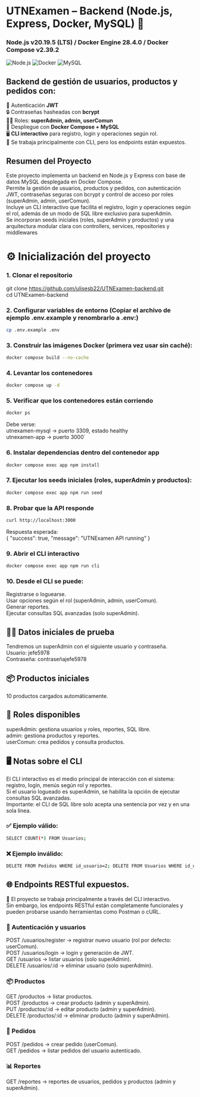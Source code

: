 # UTNExamen – Backend (Node.js, Express, Docker, MySQL) 🚀
### Node.js v20.19.5 (LTS) / Docker Engine 28.4.0 / Docker Compose v2.39.2
![Node.js](https://img.shields.io/badge/Node.js-v20-green)
![Docker](https://img.shields.io/badge/Docker-Engine-blue)
![MySQL](https://img.shields.io/badge/MySQL-8.0-orange)

## Backend de gestión de **usuarios, productos y pedidos** con:  
🔑 Autenticación **JWT**  
🔒 Contraseñas hasheadas con **bcrypt**  
🧑‍💻 Roles: **superAdmin, admin, userComun**   
🐳 Despliegue con **Docker Compose + MySQL**   
🖥️ **CLI interactivo**  para registro, login y operaciones según rol.   
📌 Se trabaja principalmente con CLI, pero los endpoints están expuestos.   

## Resumen del Proyecto
Este proyecto implementa un backend en Node.js y Express con base de datos MySQL desplegada en Docker Compose.  
Permite la gestión de usuarios, productos y pedidos, con autenticación JWT, contraseñas seguras con bcrypt y control de acceso por roles (superAdmin, admin, userComun).  
Incluye un CLI interactivo que facilita el registro, login y operaciones según el rol, además de un modo de SQL libre exclusivo para superAdmin.  
Se incorporan seeds iniciales (roles, superAdmin y productos) y una arquitectura modular clara con controllers, services, repositories y middlewares  

# ⚙️ Inicialización del proyecto
### 1. Clonar el repositorio
git clone https://github.com/ulisesb22/UTNExamen-backend.git   
cd UTNExamen-backend  

### 2. Configurar variables de entorno (Copiar el archivo de ejemplo .env.example y renombrarlo a .env:)  
```bash
cp .env.example .env  
```
### 3. Construir las imágenes Docker (primera vez usar sin caché):
```bash
docker compose build --no-cache  
```
### 4. Levantar los contenedores
```bash
docker compose up -d
```  

### 5. Verificar que los contenedores están corriendo
```bash
docker ps  
```
Debe verse:  
utnexamen-mysql → puerto 3309, estado healthy  
utnexamen-app → puerto 3000`  

### 6. Instalar dependencias dentro del contenedor app
```bash
docker compose exec app npm install
```

### 7. Ejecutar los seeds iniciales (roles, superAdmin y productos):
```bash
docker compose exec app npm run seed  
```

### 8. Probar que la API responde
```bash
curl http://localhost:3000
```
Respuesta esperada:  
{ "success": true, "message": "UTNExamen API running" }  


### 9. Abrir el CLI interactivo
```bash
docker compose exec app npm run cli  
```

### 10. Desde el CLI se puede:
Registrarse o loguearse.  
Usar opciones según el rol (superAdmin, admin, userComun).  
Generar reportes.  
Ejecutar consultas SQL avanzadas (solo superAdmin).  

## 🧑‍💻 Datos iniciales de prueba  
Tendremos un superAdmin con el siguiente usuario y contraseña.  
Usuario: jefe5978  
Contraseña: contraseñajefe5978  
## 📦 Productos iniciales
10 productos cargados automáticamente.  
## 🔑 Roles disponibles
superAdmin: gestiona usuarios y roles, reportes, SQL libre.  
admin: gestiona productos y reportes.  
userComun: crea pedidos y consulta productos.  

## 🖥️ Notas sobre el CLI
El CLI interactivo es el medio principal de interacción con el sistema: registro, login, menús según rol y reportes.  
Si el usuario logueado es superAdmin, se habilita la opción de ejecutar consultas SQL avanzadas.  
Importante: el CLI de SQL libre solo acepta una sentencia por vez y en una sola línea.  
### ✅ Ejemplo válido:
```bash
SELECT COUNT(*) FROM Usuarios;
```
### ❌ Ejemplo inválido:
```bash
DELETE FROM Pedidos WHERE id_usuario=2; DELETE FROM Usuarios WHERE id_usuario=2;
```
## 🌐 Endpoints RESTful expuestos.
📌 El proyecto se trabaja principalmente a través del CLI interactivo.  
Sin embargo, los endpoints RESTful están completamente funcionales y pueden probarse usando herramientas como Postman o cURL.  
### 🔑 Autenticación y usuarios
POST /usuarios/register → registrar nuevo usuario (rol por defecto: userComun).  
POST /usuarios/login → login y generación de JWT.  
GET /usuarios → listar usuarios (solo superAdmin).  
DELETE /usuarios/:id → eliminar usuario (solo superAdmin).  

### 📦 Productos
GET /productos → listar productos.  
POST /productos → crear producto (admin y superAdmin).  
PUT /productos/:id → editar producto (admin y superAdmin).  
DELETE /productos/:id → eliminar producto (admin y superAdmin).  

### 🛒 Pedidos
POST /pedidos → crear pedido (userComun).  
GET /pedidos → listar pedidos del usuario autenticado.  

### 📊 Reportes
GET /reportes → reportes de usuarios, pedidos y productos (admin y superAdmin).  
